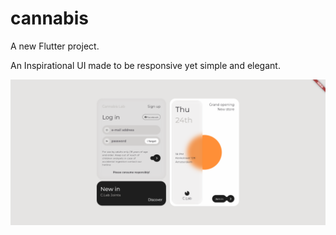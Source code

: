 # cannabis

A new Flutter project.

An Inspirational UI made to be responsive yet simple and elegant.

![home page](assets/image.png)
